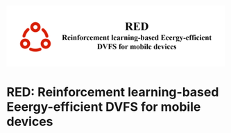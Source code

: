 ![本地路径](README/title.png "相对路径演示,上一级目录")

# RED: Reinforcement learning-based Eeergy-efficient DVFS for mobile devices

